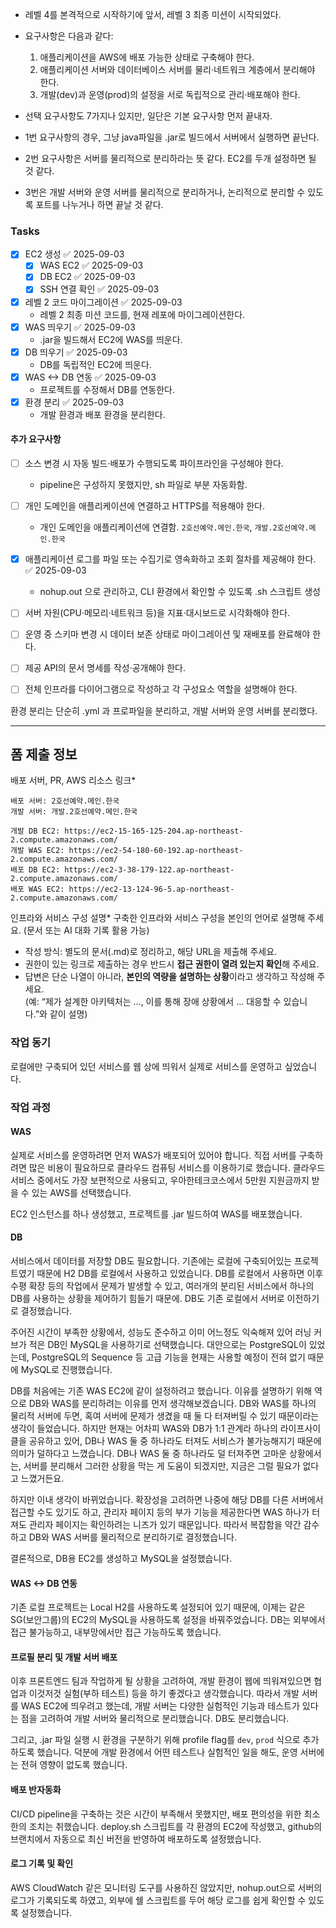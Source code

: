 - 레벨 4를 본격적으로 시작하기에 앞서, 레벨 3 최종 미션이 시작되었다.
- 요구사항은 다음과 같다:
	1. 애플리케이션을 AWS에 배포 가능한 상태로 구축해야 한다.
	2. 애플리케이션 서버와 데이터베이스 서버를 물리·네트워크 계층에서 분리해야 한다.
	3. 개발(dev)과 운영(prod)의 설정을 서로 독립적으로 관리·배포해야 한다.

- 선택 요구사항도 7가지나 있지만, 일단은 기본 요구사항 먼저 끝내자.
- 1번 요구사항의 경우, 그냥 java파일을 .jar로 빌드에서 서버에서 실행하면 끝난다.
- 2번 요구사항은 서버를 물리적으로 분리하라는 뜻 같다. EC2를 두개 설정하면 될 것 같다.
- 3번은 개발 서버와 운영 서버를 물리적으로 분리하거나, 논리적으로 분리할 수 있도록 포트를 나누거나 하면 끝날 것 같다.


### Tasks
 - [x] EC2 생성 ✅ 2025-09-03
	 - [x] WAS EC2 ✅ 2025-09-03
	 - [x] DB EC2 ✅ 2025-09-03
	 - [x] SSH 연결 확인 ✅ 2025-09-03
- [x] 레벨 2 코드 마이그레이션 ✅ 2025-09-03
	- 레벨 2 최종 미션 코드를, 현재 레포에 마이그레이션한다.
- [x] WAS 띄우기 ✅ 2025-09-03
	- .jar을 빌드해서 EC2에 WAS를 띄운다.
- [x] DB 띄우기 ✅ 2025-09-03
	- DB를 독립적인 EC2에 띄운다.
- [x] WAS <-> DB 연동 ✅ 2025-09-03
	- 프로젝트를 수정해서 DB를 연동한다.
- [x] 환경 분리 ✅ 2025-09-03
	- 개발 환경과 배포 환경을 분리한다.

#### 추가 요구사항
- [ ]  소스 변경 시 자동 빌드·배포가 수행되도록 파이프라인을 구성해야 한다.
	- pipeline은 구성하지 못했지만, sh 파일로 부분 자동화함.
- [ ] 개인 도메인을 애플리케이션에 연결하고 HTTPS를 적용해야 한다.
	- 개인 도메인을 애플리케이션에 연결함. `2호선예약.메인.한국`, `개발.2호선예약.메인.한국`
- [x] 애플리케이션 로그를 파일 또는 수집기로 영속화하고 조회 절차를 제공해야 한다. ✅ 2025-09-03
	- nohup.out 으로 관리하고, CLI 환경에서 확인할 수 있도록 .sh 스크립트 생성
- [ ] 서버 자원(CPU·메모리·네트워크 등)을 지표·대시보드로 시각화해야 한다.
- [ ] 운영 중 스키마 변경 시 데이터 보존 상태로 마이그레이션 및 재배포를 완료해야 한다.
- [ ] 제공 API의 문서 명세를 작성·공개해야 한다.
- [ ] 전체 인프라를 다이어그램으로 작성하고 각 구성요소 역할을 설명해야 한다.


환경 분리는 단순히 .yml 과 프로파일을 분리하고, 개발 서버와 운영 서버를 분리했다.



---


## 폼 제출 정보
배포 서버, PR, AWS 리소스 링크*
```
배포 서버: 2호선예약.메인.한국
개발 서버: 개발.2호선예약.메인.한국

개발 DB EC2: https://ec2-15-165-125-204.ap-northeast-2.compute.amazonaws.com/
개발 WAS EC2: https://ec2-54-180-60-192.ap-northeast-2.compute.amazonaws.com/
배포 DB EC2: https://ec2-3-38-179-122.ap-northeast-2.compute.amazonaws.com/
배포 WAS EC2: https://ec2-13-124-96-5.ap-northeast-2.compute.amazonaws.com/
```


인프라와 서비스 구성 설명*
구축한 인프라와 서비스 구성을 본인의 언어로 설명해 주세요. (문서 또는 AI 대화 기록 활용 가능)
- 작성 방식: 별도의 문서(.md)로 정리하고, 해당 URL을 제출해 주세요.
- 권한이 있는 링크로 제출하는 경우 반드시 **접근 권한이 열려 있는지 확인**해 주세요.
- 답변은 단순 나열이 아니라, **본인의 역량을 설명하는 상황**이라고 생각하고 작성해 주세요.  
(예: “제가 설계한 아키텍처는 …, 이를 통해 장애 상황에서 … 대응할 수 있습니다.”와 같이 설명)


### 작업 동기
로컬에만 구축되어 있던 서비스를 웹 상에 띄워서 실제로 서비스를 운영하고 싶었습니다.

### 작업 과정
#### WAS
실제로 서비스를 운영하려면 먼저 WAS가 배포되어 있어야 합니다.
직접 서버를 구축하려면 많은 비용이 필요하므로 클라우드 컴퓨팅 서비스를 이용하기로 했습니다.
클라우드 서비스 중에서도 가장 보편적으로 사용되고, 우아한테크코스에서 5만원 지원금까지 받을 수 있는 AWS를 선택했습니다.

EC2 인스턴스를 하나 생성했고, 프로젝트를 .jar 빌드하여 WAS를 배포했습니다.

#### DB
서비스에서 데이터를 저장할 DB도 필요합니다. 기존에는 로컬에 구축되어있는 프로젝트였기 때문에 H2 DB를 로컬에서 사용하고 있었습니다. DB를 로컬에서 사용하면 이후 수평 확장 등의 작업에서 문제가 발생할 수 있고, 여러개의 분리된 서비스에서 하나의 DB를 사용하는 상황을 제어하기 힘들기 때문에. DB도 기존 로컬에서 서버로 이전하기로 결정했습니다.

주어진 시간이 부족한 상황에서, 성능도 준수하고 이미 어느정도 익숙해져 있어 러닝 커브가 적은 DB인 MySQL을 사용하기로 선택했습니다. 대안으로는 PostgreSQL이 있었는데, PostgreSQL의 Sequence 등 고급 기능을 현재는 사용할 예정이 전혀 없기 때문에 MySQL로 진행했습니다.

DB를 처음에는 기존 WAS EC2에 같이 설정하려고 했습니다. 이유를 설명하기 위해 역으로 DB와 WAS를 분리하려는 이유를 먼저 생각해보겠습니다. DB와 WAS를 하나의 물리적 서버에 두면, 혹여 서버에 문제가 생겼을 때 둘 다 터져버릴 수 있기 때문이라는 생각이 들었습니다. 하지만 현재는 어차피 WAS와 DB가 1:1 관계라 하나의 라이프사이클을 공유하고 있어, DB나 WAS 둘 중 하나라도 터져도 서비스가 불가능해지기 때문에 의미가 덜하다고 느꼈습니다. DB나 WAS 둘 중 하나라도 덜 터져주면 고마운 상황에서는, 서버를 분리해서 그러한 상황을 막는 게 도움이 되겠지만, 지금은 그럴 필요가 없다고 느꼈거든요.

하지만 이내 생각이 바뀌었습니다. 확장성을 고려하면 나중에 해당 DB를 다른 서버에서 접근할 수도 있기도 하고, 관리자 페이지 등의 부가 기능을 제공한다면 WAS 하나가 터져도 관리자 페이지는 확인하려는 니즈가 있기 때문입니다. 따라서 복잡함을 약간 감수하고 DB와 WAS 서버를 물리적으로 분리하기로 결정했습니다.

결론적으로, DB용 EC2를 생성하고 MySQL을 설정했습니다.

#### WAS <-> DB 연동
기존 로컬 프로젝트는 Local H2를 사용하도록 설정되어 있기 때문에, 이제는 같은 SG(보안그룹)의 EC2의 MySQL을 사용하도록 설정을 바꿔주었습니다.
DB는 외부에서 접근 불가능하고, 내부망에서만 접근 가능하도록 했습니다.

#### 프로필 분리 및 개발 서버 배포
이후 프론트엔드 팀과 작업하게 될 상황을 고려하여, 개발 환경이 웹에 띄워져있으면 협업과 이것저것 실험(부하 테스트) 등을 하기 좋겠다고 생각했습니다. 따라서 개발 서버를 WAS EC2에 띄우려고 했는데, 개발 서버는 다양한 실험적인 기능과 테스트가 있다는 점을 고려하여 개발 서버와 물리적으로 분리했습니다. DB도 분리했습니다.

그리고, .jar 파일 실행 시 환경을 구분하기 위해 profile flag를 `dev`, `prod` 식으로 추가하도록 했습니다.
덕분에 개발 환경에서 어떤 테스트나 실험적인 일을 해도, 운영 서버에는 전혀 영향이 없도록 했습니다.

#### 배포 반자동화
CI/CD pipeline을 구축하는 것은 시간이 부족해서 못했지만, 배포 편의성을 위한 최소한의 조치는 취했습니다. 
deploy.sh 스크립트를 각 환경의 EC2에 작성했고, github의 브랜치에서 자동으로 최신 버전을 반영하여 배포하도록 설정했습니다.

#### 로그 기록 및 확인
AWS CloudWatch 같은 모니터링 도구를 사용하진 않았지만, nohup.out으로 서버의 로그가 기록되도록 하였고, 외부에 쉘 스크립트를 두어 해당 로그를 쉽게 확인할 수 있도록 설정했습니다.
 